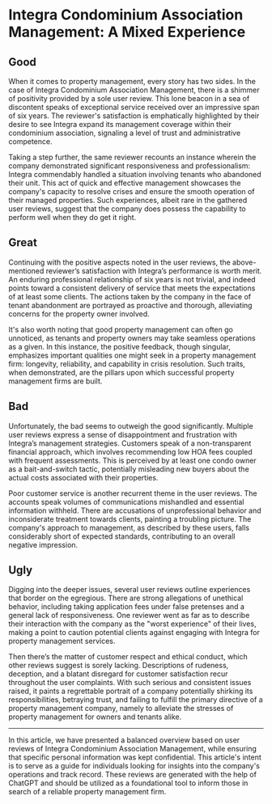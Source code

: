 # Integra Condominium Association Management: A Mixed Experience

## Good

When it comes to property management, every story has two sides. In the case of Integra Condominium Association Management, there is a shimmer of positivity provided by a sole user review. This lone beacon in a sea of discontent speaks of exceptional service received over an impressive span of six years. The reviewer's satisfaction is emphatically highlighted by their desire to see Integra expand its management coverage within their condominium association, signaling a level of trust and administrative competence.

Taking a step further, the same reviewer recounts an instance wherein the company demonstrated significant responsiveness and professionalism: Integra commendably handled a situation involving tenants who abandoned their unit. This act of quick and effective management showcases the company's capacity to resolve crises and ensure the smooth operation of their managed properties. Such experiences, albeit rare in the gathered user reviews, suggest that the company does possess the capability to perform well when they do get it right.

## Great

Continuing with the positive aspects noted in the user reviews, the above-mentioned reviewer’s satisfaction with Integra’s performance is worth merit. An enduring professional relationship of six years is not trivial, and indeed points toward a consistent delivery of service that meets the expectations of at least some clients. The actions taken by the company in the face of tenant abandonment are portrayed as proactive and thorough, alleviating concerns for the property owner involved.

It's also worth noting that good property management can often go unnoticed, as tenants and property owners may take seamless operations as a given. In this instance, the positive feedback, though singular, emphasizes important qualities one might seek in a property management firm: longevity, reliability, and capability in crisis resolution. Such traits, when demonstrated, are the pillars upon which successful property management firms are built.

## Bad

Unfortunately, the bad seems to outweigh the good significantly. Multiple user reviews express a sense of disappointment and frustration with Integra’s management strategies. Customers speak of a non-transparent financial approach, which involves recommending low HOA fees coupled with frequent assessments. This is perceived by at least one condo owner as a bait-and-switch tactic, potentially misleading new buyers about the actual costs associated with their properties.

Poor customer service is another recurrent theme in the user reviews. The accounts speak volumes of communications mishandled and essential information withheld. There are accusations of unprofessional behavior and inconsiderate treatment towards clients, painting a troubling picture. The company's approach to management, as described by these users, falls considerably short of expected standards, contributing to an overall negative impression.

## Ugly

Digging into the deeper issues, several user reviews outline experiences that border on the egregious. There are strong allegations of unethical behavior, including taking application fees under false pretenses and a general lack of responsiveness. One reviewer went as far as to describe their interaction with the company as the "worst experience" of their lives, making a point to caution potential clients against engaging with Integra for property management services. 

Then there’s the matter of customer respect and ethical conduct, which other reviews suggest is sorely lacking. Descriptions of rudeness, deception, and a blatant disregard for customer satisfaction recur throughout the user complaints. With such serious and consistent issues raised, it paints a regrettable portrait of a company potentially shirking its responsibilities, betraying trust, and failing to fulfill the primary directive of a property management company, namely to alleviate the stresses of property management for owners and tenants alike.

---

In this article, we have presented a balanced overview based on user reviews of Integra Condominium Association Management, while ensuring that specific personal information was kept confidential. This article's intent is to serve as a guide for individuals looking for insights into the company's operations and track record. These reviews are generated with the help of ChatGPT and should be utilized as a foundational tool to inform those in search of a reliable property management firm.